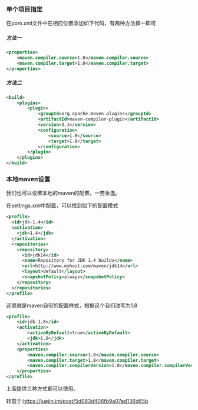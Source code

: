 ### 单个项目指定

在pom.xml文件中在相应位置添加如下代码，有两种方法择一即可

##### 方法一

```xml
<properties>
	<maven.compiler.source>1.8</maven.compiler.source>
	<maven.compiler.target>1.8</maven.compiler.target>
</properties>
```

##### 方法二

```xml
<build>
    <plugins>
        <plugin>
            <groupId>org.apache.maven.plugins</groupId>
            <artifactId>maven-compiler-plugin</artifactId>
            <version>3.1</version>
            <configuration>
                <source>1.8</source>
                <target>1.8</target>
            </configuration>
        </plugin>
    </plugins>
</build>
```

### 本地maven设置

我们也可以设置本地的maven的配置，一劳永逸。

在settings.xml中配置，可以找到如下的配置模式

```xml
<profile>
  <id>jdk-1.4</id>
  <activation>
    <jdk>1.4</jdk>
  </activation>
  <repositories>
    <repository>
      <id>jdk14</id>
      <name>Repository for JDK 1.4 builds</name>
      <url>http://www.myhost.com/maven/jdk14</url>
      <layout>default</layout>
      <snapshotPolicy>always</snapshotPolicy>
    </repository>
  </repositories>
</profile>
```

这里就是maven自带的配置样式，根据这个我们改写为1.8

```xml
<profile>    
    <id>jdk-1.8</id>    
    <activation>    
    	<activeByDefault>true</activeByDefault>    
    	<jdk>1.8</jdk>    
    </activation>    
    <properties>    
    	<maven.compiler.source>1.8</maven.compiler.source>    
    	<maven.compiler.target>1.8</maven.compiler.target>    
    	<maven.compiler.compilerVersion>1.8</maven.compiler.compilerVersion>    
    </properties>
</profile>
```

上面提供三种方式都可以使用。

转载于:https://juejin.im/post/5d083d406fb9a07ed136d65b